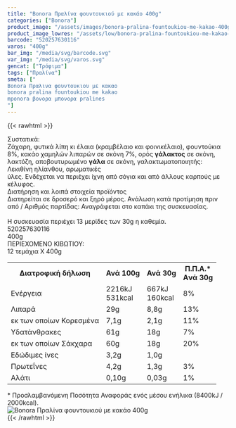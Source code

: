```yaml
---
title: "Bonora Πραλίνα φουντουκιού με κακάο 400g"
categories: ["Bonora"]
product_image: "/assets/images/bonora-pralina-fountoukiou-me-kakao-400g.jpg"
product_image_lowres: "/assets/low/bonora-pralina-fountoukiou-me-kakao-400g.jpg"
barcode: "520257630116"
varos: "400g"
bar_img: "/media/svg/barcode.svg"
var_img: "/media/svg/varos.svg"
gencat: ["Τρόφιμα"]
tags: ["Πραλίνα"]
smeta: ["
Bonora Πραλινα φουντουκιου με κακαο
bonora pralina fountoukiou me kakao
mponora βονορα μπονορα pralines
"]
---
```

{{< rawhtml >}}

<div class="sload111"><div class="product"><div id="sistatika">Συστατικά:</div><div class="alltext">Ζάχαρη, φυτικά λίπη κι έλαια (κραμβέλαιο και φοινικέλαιο), φουντούκια 8%, κακάο χαμηλών λιπαρών σε σκόνη 7%, ορός <b>γάλακτος</b> σε σκόνη, λακτόζη, αποβουτυρωμένο <b>γάλα</b> σε σκόνη, γαλακτωματοποιητής: Λεκιθίνη ηλίανθου, αρωματικές<br>ύλες. Ενδέχεται να περιέχει ίχνη από σόγια και από άλλους καρπούς με κέλυφος.</div><div id="loipa">Διατήρηση και λοιπά στοιχεία προϊόντος</div><div class="alltext">Διατηρείται σε δροσερό και ξηρό μέρος. Ανάλωση κατά προτίμηση πριν από / Αριθμός παρτίδας: Αναγράφεται στο καπάκι της συσκευασίας.<br><br>Η συσκευασία περιέχει 13 μερίδες των 30g η καθεμία.</div><div id="barcode"><div id="barimage1"></div><span id="bartext">520257630116</span></div><div id="varos"><div id="varosimage1"></div><span id="varostext">400g</span></div><div id="kivotio">ΠΕΡΙΕΧΟΜΕΝΟ ΚΙΒΩΤΙΟΥ:<br>12 τεμάχια Χ 400g</div><div class="tabout"><table id="diatable"><tbody><tr><th>Διατροφική δήλωση</th><th>Ανά 100g</th><th>Ανά 30g</th><th>Π.Π.Α.*<br>Aνά 30g</th></tr><tr><td class="texr2">Ενέργεια</td><td class="texr">2216kJ<br>531kcal</td><td class="texr">667kJ<br>160kcal</td><td class="texr">8%</td></tr><tr><td class="texr2">Λιπαρά</td><td class="texr">29g</td><td class="texr">8,8g</td><td class="texr">13%</td></tr><tr><td class="gray">εκ των οποίων Κορεσµένα</td><td class="gray2">7,1g</td><td class="gray2">2,1g</td><td class="gray2">11%</td></tr><tr><td class="texr2">Yδατάνθρακες</td><td class="texr">61g</td><td class="texr">18g</td><td class="texr">7%</td></tr><tr><td class="gray">εκ των οποίων Σάκχαρα</td><td class="gray2">60g</td><td class="gray2">18g</td><td class="gray2">20%</td></tr><tr><td class="texr2">Eδώδιμες ίνες</td><td class="texr">3,2g</td><td class="texr">1,0g</td><td class="texr">&nbsp;</td></tr><tr><td class="texr2">Πρωτεΐνες</td><td class="texr">4,2g</td><td class="texr">1,3g</td><td class="texr">3%</td></tr><tr><td class="texr2">Αλάτι</td><td class="texr">0,10g</td><td class="texr">0,03g</td><td class="texr">1%</td></tr></tbody></table></div><div class="alltext">* Προσλαμβανόμενη Ποσότητα Αναφοράς ενός μέσου ενήλικα (8400kJ / 2000kcal).</div><div class="pimg"><img alt="Bonora Πραλίνα φουντουκιού με κακάο 400g" title="Bonora Πραλίνα φουντουκιού με κακάο 400g" src="/assets/images/bonora-pralina-fountoukiou-me-kakao-400g.jpg"></div></div></div>
{{< /rawhtml >}}


